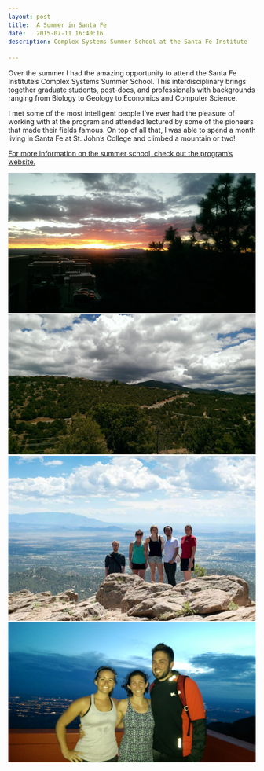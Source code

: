 ```yaml
---
layout: post
title:  A Summer in Santa Fe
date:   2015-07-11 16:40:16
description: Complex Systems Summer School at the Santa Fe Institute

---
```


Over the summer I had the amazing opportunity to attend the Santa Fe Institute’s Complex Systems Summer School.  This interdisciplinary brings together graduate students, post-docs, and professionals with backgrounds ranging from Biology to Geology to Economics and Computer Science.

I met some of the most intelligent people I’ve ever had the pleasure of working with at the program and attended lectured by some of the pioneers that made their fields famous.  On top of all that, I was able to spend a month living in Santa Fe at St. John’s College and climbed a mountain or two!

[For more information on the summer school, check out the program’s website.](http://www.santafe.edu/education/schools/complex-systems-summer-schools/)

<div class="img_row">
	<img class="col three" src="/img/sfi1.jpg">
</div>

<div class="img_row">
	<img class="col three" src="/img/sfi2.jpg">
</div>
<div class="img_row">
	<img class="col three" src="/img/sfi3.jpg">
</div>
<div class="img_row">
	<img class="col three" src="/img/sfi5.jpg">
</div>


